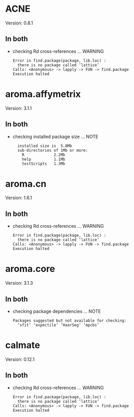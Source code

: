 # ACNE

Version: 0.8.1

## In both

*   checking Rd cross-references ... WARNING
    ```
    Error in find.package(package, lib.loc) : 
      there is no package called ‘lattice’
    Calls: <Anonymous> -> lapply -> FUN -> find.package
    Execution halted
    ```

# aroma.affymetrix

Version: 3.1.1

## In both

*   checking installed package size ... NOTE
    ```
      installed size is  5.8Mb
      sub-directories of 1Mb or more:
        R             2.2Mb
        help          1.1Mb
        testScripts   1.3Mb
    ```

# aroma.cn

Version: 1.6.1

## In both

*   checking Rd cross-references ... WARNING
    ```
    Error in find.package(package, lib.loc) : 
      there is no package called ‘lattice’
    Calls: <Anonymous> -> lapply -> FUN -> find.package
    Execution halted
    ```

# aroma.core

Version: 3.1.3

## In both

*   checking package dependencies ... NOTE
    ```
    Packages suggested but not available for checking:
      ‘sfit’ ‘expectile’ ‘HaarSeg’ ‘mpcbs’
    ```

# calmate

Version: 0.12.1

## In both

*   checking Rd cross-references ... WARNING
    ```
    Error in find.package(package, lib.loc) : 
      there is no package called ‘lattice’
    Calls: <Anonymous> -> lapply -> FUN -> find.package
    Execution halted
    ```

